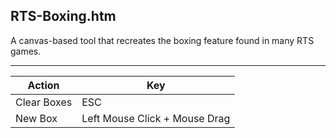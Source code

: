 RTS-Boxing.htm
--------------

A canvas-based tool that recreates the boxing feature found in many RTS games.

---

Action      | Key
------------|------------------------------
Clear Boxes | ESC
New Box     | Left Mouse Click + Mouse Drag

